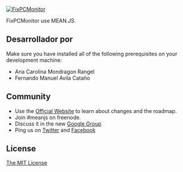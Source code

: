 [![FixPCMonitor](http://feranimaciones.esy.es/fixpcmonitor/logobig.png)](http://www.feranimaciones.esy.es/)

FixPCMonitor use MEAN.JS.


## Desarrollador por
Make sure you have installed all of the following prerequisites on your development machine:
* Ana Carolina Mondragon Rangel
* Fernando Manuel Avila Cataño

## Community
* Use the [Official Website](http://meanjs.org) to learn about changes and the roadmap.
* Join #meanjs on freenode.
* Discuss it in the new [Google Group](https://groups.google.com/d/forum/meanjs)
* Ping us on [Twitter](http://twitter.com/meanjsorg) and [Facebook](http://facebook.com/meanjs)


## License
[The MIT License](LICENSE.md)
